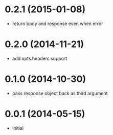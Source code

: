 # 0.2.1 (2015-01-08)

  * return body and response even when error

# 0.2.0 (2014-11-21)

  * add opts.headers support

# 0.1.0 (2014-10-30)

  * pass response object back as third argument

# 0.0.1 (2014-05-15)

  * initial

